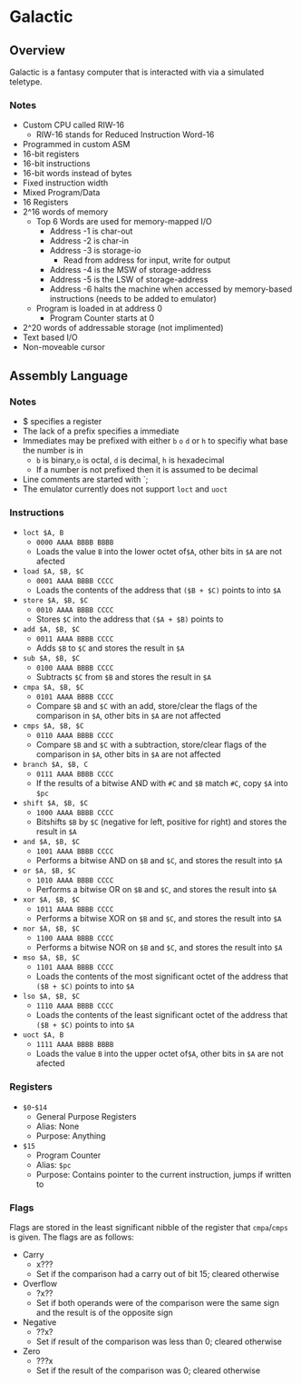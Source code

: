 # Galactic

## Overview
Galactic is a fantasy computer that is interacted with via a simulated teletype.

### Notes
- Custom CPU called RIW-16
	- RIW-16 stands for Reduced Instruction Word-16
- Programmed in custom ASM
- 16-bit registers
- 16-bit instructions
- 16-bit words instead of bytes
- Fixed instruction width
- Mixed Program/Data
- 16 Registers
- 2^16 words of memory
  - Top 6 Words are used for memory-mapped I/O
    - Address -1 is char-out
    - Address -2 is char-in
    - Address -3 is storage-io
      - Read from address for input, write for output
    - Address -4 is the MSW of storage-address
    - Address -5 is the LSW of storage-address
    - Address -6 halts the machine when accessed by memory-based instructions
    (needs to be added to emulator)
  - Program is loaded in at address 0
    - Program Counter starts at 0
- 2^20 words of addressable storage (not implimented)
- Text based I/O
- Non-moveable cursor

## Assembly Language

### Notes
- $ specifies a register
- The lack of a prefix specifies a immediate
- Immediates may be prefixed with either `b` `o` `d` or `h` to specifiy what
  base the number is in
  - `b` is binary,`o` is octal, `d` is decimal, `h` is hexadecimal
  - If a number is not prefixed then it is assumed to be decimal
- Line comments are started with `;
- The emulator currently does not support `loct` and `uoct`


### Instructions

- `loct $A, B`
  - `0000 AAAA BBBB BBBB`
  - Loads the value `B` into the lower octet of`$A`, other bits in `$A` are
  not afected
- `load $A, $B, $C`
  - `0001 AAAA BBBB CCCC`
  - Loads the contents of the address that `($B + $C)` points to into `$A`
- `store $A, $B, $C`
  - `0010 AAAA BBBB CCCC`
  - Stores `$C` into the address that `($A + $B)` points to
- `add $A, $B, $C`
  - `0011 AAAA BBBB CCCC`
  - Adds `$B` to `$C` and stores the result in `$A`
- `sub $A, $B, $C`
  - `0100 AAAA BBBB CCCC`
  - Subtracts `$C` from `$B` and stores the result in `$A`
- `cmpa $A, $B, $C`
  - `0101 AAAA BBBB CCCC`
  - Compare `$B` and `$C` with an add, store/clear the flags of the
  comparison in `$A`, other bits in `$A` are not affected
- `cmps $A, $B, $C`
  - `0110 AAAA BBBB CCCC`
  - Compare `$B` and `$C` with a subtraction, store/clear flags of the
  comparison in `$A`, other bits in `$A` are not affected
- `branch $A, $B, C`
  - `0111 AAAA BBBB CCCC`
  - If the results of a bitwise AND with `#C` and `$B` match `#C`, copy `$A`
  into `$pc`
- `shift $A, $B, $C`
  - `1000 AAAA BBBB CCCC`
  - Bitshifts `$B` by `$C` (negative for left, positive for right) and stores
  the result in `$A`
- `and $A, $B, $C`
  - `1001 AAAA BBBB CCCC`
  - Performs a bitwise AND on `$B` and `$C`, and stores the result into `$A`
- `or $A, $B, $C`
  - `1010 AAAA BBBB CCCC`
  - Performs a bitwise OR on `$B` and `$C`, and stores the result into `$A`
- `xor $A, $B, $C`
  - `1011 AAAA BBBB CCCC`
  - Performs a bitwise XOR on `$B` and `$C`, and stores the result into `$A`
- `nor $A, $B, $C`
  - `1100 AAAA BBBB CCCC`
  - Performs a bitwise NOR on `$B` and `$C`, and stores the result into `$A`
- `mso $A, $B, $C`
  - `1101 AAAA BBBB CCCC`
  - Loads the contents of the most significant octet of the address that
  `($B + $C)` points to into `$A`
- `lso $A, $B, $C`
  - `1110 AAAA BBBB CCCC`
  - Loads the contents of the least significant octet of the address that
  `($B + $C)` points to into `$A`
- `uoct $A, B`
  - `1111 AAAA BBBB BBBB`
  - Loads the value `B` into the upper octet of`$A`, other bits in `$A` are
  not afected

### Registers

- `$0`-`$14`
  - General Purpose Registers
  - Alias: None
  - Purpose: Anything
- `$15`
  - Program Counter
  - Alias: `$pc`
  - Purpose: Contains pointer to the current instruction, jumps if written to

### Flags

Flags are stored in the least significant nibble of the register that
`cmpa`/`cmps` is given. The flags are as follows:
- Carry
  - x???
  - Set if the comparison had a carry out of bit 15; cleared otherwise
- Overflow
  - ?x??
  - Set if both operands were of the comparison were the same sign and the
  result is of the opposite sign
- Negative
  - ??x?
  - Set if result of the comparison was less than 0; cleared otherwise
- Zero
  - ???x
  - Set if the result of the comparison was 0; cleared otherwise
